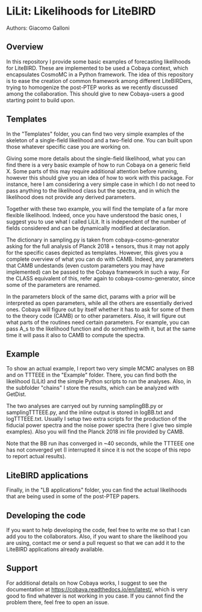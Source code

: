 LiLit: Likelihoods for LiteBIRD
==============================================

Authors: Giacomo Galloni

Overview
--------
In this repository I provide some basic examples of forecasting likelihoods for LiteBIRD. These
are implemented to be used a Cobaya context, which encapsulates CosmoMC in a Python framework. 
The idea of this repository is to ease the creation of common framework among different 
LiteBIRDers, trying to homogenize the post-PTEP works as we recently discussed among the 
collaboration. This should give to new Cobaya-users a good starting point to build upon. 

Templates
---------

In the "Templates" folder, you can find two very simple examples of the 
skeleton of a single-field likelihood and a two-field one. You can built upon those whatever 
specific case you are working on. 

Giving some more details about the single-field likelihood, what you can find there is a very 
basic example of how to run Cobaya on a generic field X. Some parts of this may 
require additional attention before running, however this should give you an idea of how 
to work with this package. For instance, here I am considering a very simple case in which
I do not need to pass anything to the likelihood class but the spectra, and in which the
likelihood does not provide any derived parameters.

Together with these two example, you will find the template of a far more flexible likelihood.
Indeed, once you have understood the basic ones, I suggest you to use what I called LiLit.
It is independent of the number of fields considered and can be dynamically modified at
declaration.

The dictionary in sampling.py is taken from cobaya-cosmo-generator asking for 
the full analysis of Planck 2018 + tensors, thus it may not apply for the specific 
cases depicted as templates. 
However, this gives you a complete overview of what you can do with CAMB. Indeed, any 
parameters that CAMB undestands (even custom parameters you may have implemented) can be 
passed to the Cobaya framework in such a way. For the CLASS equivalent of this, refer again 
to cobaya-cosmo-generator, since some of the parameters are renamed.

In the parameters block of the same dict, params with a prior will be interpreted as open parameters, 
while all the others are essentially derived ones. Cobaya will figure out by itself 
whether it has to ask for some of them to the theory code (CAMB) or to other parameters.
Also, it will figure out what parts of the routines need certain parameters. For example,
you can pass A_s to the likelihood function and do something with it, but at the same time
it will pass it also to CAMB to compute the spectra.

Example
---------------

To show an actual example, I report two very simple MCMC analyses on BB and on TTTEEE in the "Example" folder. 
There, you can find both the likelihood (LiLit) and the simple Python scripts to run the
analyses. Also, in the subfolder "chains" I store the results, which can be analyzed with GetDist.

The two analyses are carryed out by running samplingBB.py or samplingTTTEEE.py, and the inline output is stored
in logBB.txt and logTTTEEE.txt. Usually I setup two extra scripts for the production of the fiducial power spectra 
and the noise power spectra (here I give two simple examples). Also you will find the Planck 2018 ini file provided
by CAMB.

Note that the BB run ihas converged in ~40 seconds, while the TTTEEE one has not converged yet (I interrupted it
since it is not the scope of this repo to report actual results).

LiteBIRD applications
---------------------

Finally, in the "LB applications" folder, you can find the actual likelihoods that are being used
in some of the post-PTEP papers.

Developing the code
-------------------

If you want to help developing the code, feel free to write me so that I can add you to the collaborators.
Also, if you want to share the likelihood you are using, contact me or send a pull request 
so that we can add it to the LiteBIRD applications already available.

Support
-------

For additional details on how Cobaya works, I suggest to see the documentation at 
https://cobaya.readthedocs.io/en/latest/, which is very good to find whatever 
is not working in you case. If you cannot find the problem there, feel free to open an issue.
